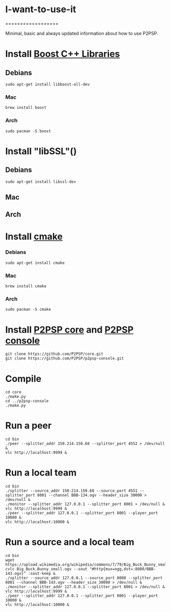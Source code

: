 # I-want-to-use-it
==================

Minimal, basic and always updated information about how to use P2PSP.

# Install [Boost C++ Libraries](http://www.boost.org)

## Debians

```
sudo apt-get install libboost-all-dev
```

### Mac

```
brew install boost
```

### Arch

```
sudo pacman -S boost
```
# Install "libSSL"()

## Debians

```
sudo apt-get install libssl-dev
```

## Mac

## Arch

# Install [cmake](https://cmake.org)

### Debians

```
sudo apt-get install cmake
```

### Mac

```
brew install cmake
```

### Arch

```
sudo pacman -S cmake
```

# Install [P2PSP core](https://github.com/P2PSP/core.git) and [P2PSP console](https://github.com/P2PSP/p2psp-console.git)

```
git clone https://github.com/P2PSP/core.git
git clone https://github.com/P2PSP/p2psp-console.git
```

# Compile

```
cd core
./make.py
cd ../p2psp-console
./make.py
```

# Run a peer

```
cd bin
./peer --splitter_addr 150.214.150.68 --splitter_port 4552 > /dev/null &
vlc http://localhost:9999 &
```

# Run a local team

```
cd bin
./splitter --source_addr 150.214.150.68 --source_port 4551 --splitter_port 8001 --channel BBB-134.ogv --header_size 30000 > /dev/null &
./monitor --splitter_addr 127.0.0.1 --splitter_port 8001 > /dev/null &
vlc http://localhost:9999 &
./peer --splitter_addr 127.0.0.1 --splitter_port 8001 --player_port 10000 &
vlc http://localhost:10000 &
```

# Run a source and a local team

```
cd bin
wget https://upload.wikimedia.org/wikipedia/commons/7/79/Big_Buck_Bunny_small.ogv
cvlc Big_Buck_Bunny_small.ogv --sout "#http{mux=ogg,dst=:8080/BBB-143.ogv}" :sout-keep &
./splitter --source_addr 127.0.0.1 --source_port 8080 --splitter_port 8001 --channel BBB-143.ogv --header_size 30000 > /dev/null &
./monitor --splitter_addr 127.0.0.1 --splitter_port 8001 > /dev/null &
vlc http://localhost:9999 &
./peer --splitter_addr 127.0.0.1 --splitter_port 8001 --player_port 10000 &
vlc http://localhost:10000 &
```


